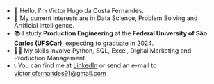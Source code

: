 - 👋 Hello, I'm Victor Hugo da Costa Fernandes.
- 📕 My current interests are in Data Science, Problem Solving and Artificial Intelligence. 
- 📚 I study <b>Production Engineering</b> at the <b>Federal University of São Carlos (UFSCar)</b>, expecting to graduate in 2024.
- 🧑‍💻 My skills involve Python, SQL, Excel, Digital Marketing and Production Management.
- 📞 You can find me at [LinkedIn](www.linkedin.com/in/vhdacosta) or send an e-mail to [victor.cfernandes91@gmail.com](mailto:victor.cfernandes91@gmail.com)
